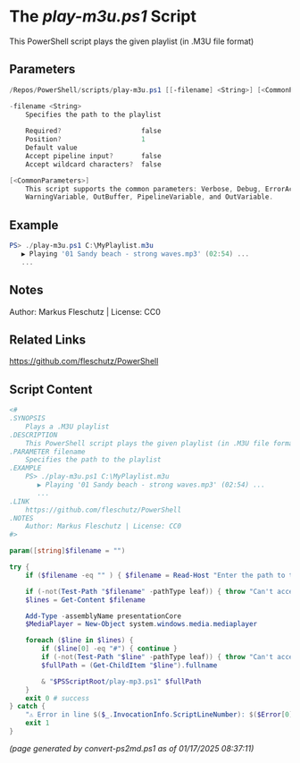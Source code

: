 The *play-m3u.ps1* Script
===========================

This PowerShell script plays the given playlist (in .M3U file format)

Parameters
----------
```powershell
/Repos/PowerShell/scripts/play-m3u.ps1 [[-filename] <String>] [<CommonParameters>]

-filename <String>
    Specifies the path to the playlist
    
    Required?                    false
    Position?                    1
    Default value                
    Accept pipeline input?       false
    Accept wildcard characters?  false

[<CommonParameters>]
    This script supports the common parameters: Verbose, Debug, ErrorAction, ErrorVariable, WarningAction, 
    WarningVariable, OutBuffer, PipelineVariable, and OutVariable.
```

Example
-------
```powershell
PS> ./play-m3u.ps1 C:\MyPlaylist.m3u
   ▶️ Playing '01 Sandy beach - strong waves.mp3' (02:54) ...
   ...

```

Notes
-----
Author: Markus Fleschutz | License: CC0

Related Links
-------------
https://github.com/fleschutz/PowerShell

Script Content
--------------
```powershell
<#
.SYNOPSIS
	Plays a .M3U playlist
.DESCRIPTION
	This PowerShell script plays the given playlist (in .M3U file format)
.PARAMETER filename
	Specifies the path to the playlist
.EXAMPLE
	PS> ./play-m3u.ps1 C:\MyPlaylist.m3u
	   ▶️ Playing '01 Sandy beach - strong waves.mp3' (02:54) ...
	   ...
.LINK
	https://github.com/fleschutz/PowerShell
.NOTES
	Author: Markus Fleschutz | License: CC0
#>

param([string]$filename = "")

try {
	if ($filename -eq "" ) { $filename = Read-Host "Enter the path to the .M3U playlist file" }

	if (-not(Test-Path "$filename" -pathType leaf)) { throw "Can't access playlist file: $filename" }
	$lines = Get-Content $filename

	Add-Type -assemblyName presentationCore
	$MediaPlayer = New-Object system.windows.media.mediaplayer

	foreach ($line in $lines) {
		if ($line[0] -eq "#") { continue }
		if (-not(Test-Path "$line" -pathType leaf)) { throw "Can't access audio file: $line" }
		$fullPath = (Get-ChildItem "$line").fullname

		& "$PSScriptRoot/play-mp3.ps1" $fullPath
	}
	exit 0 # success
} catch {
	"⚠️ Error in line $($_.InvocationInfo.ScriptLineNumber): $($Error[0])"
	exit 1
}
```

*(page generated by convert-ps2md.ps1 as of 01/17/2025 08:37:11)*
